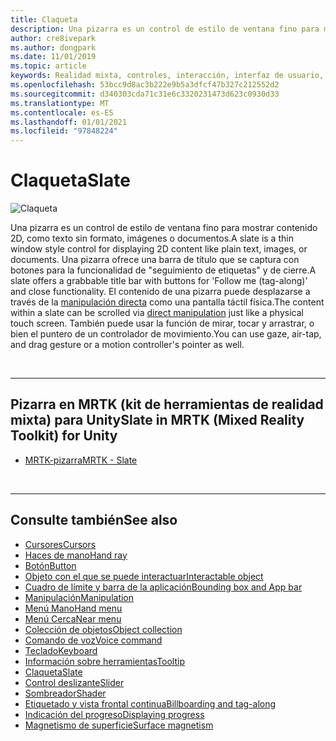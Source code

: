 ```yaml
---
title: Claqueta
description: Una pizarra es un control de estilo de ventana fino para mostrar contenido 2D.
author: cre8ivepark
ms.author: dongpark
ms.date: 11/01/2019
ms.topic: article
keywords: Realidad mixta, controles, interacción, interfaz de usuario, UX, auriculares de realidad mixta, auriculares de la realidad mixta de Windows, auriculares de realidad virtual, HoloLens, pizarra, MRTK, kit de herramientas de realidad mixta
ms.openlocfilehash: 53bcc9d8ac3b222e9b5a3dfcf47b327c212552d2
ms.sourcegitcommit: d340303cda71c31e6c3320231473d623c0930d33
ms.translationtype: MT
ms.contentlocale: es-ES
ms.lasthandoff: 01/01/2021
ms.locfileid: "97848224"
---
```

# <a name="slate"></a><span data-ttu-id="43e6b-104">Claqueta</span><span class="sxs-lookup"><span data-stu-id="43e6b-104">Slate</span></span>

![Claqueta](images/UX_Hero_Slate.jpg)

<span data-ttu-id="43e6b-106">Una pizarra es un control de estilo de ventana fino para mostrar contenido 2D, como texto sin formato, imágenes o documentos.</span><span class="sxs-lookup"><span data-stu-id="43e6b-106">A slate is a thin window style control for displaying 2D content like plain text, images, or documents.</span></span> <span data-ttu-id="43e6b-107">Una pizarra ofrece una barra de título que se captura con botones para la funcionalidad de "seguimiento de etiquetas" y de cierre.</span><span class="sxs-lookup"><span data-stu-id="43e6b-107">A slate offers a grabbable title bar with buttons for 'Follow me (tag-along)' and close functionality.</span></span> <span data-ttu-id="43e6b-108">El contenido de una pizarra puede desplazarse a través de la [manipulación directa](direct-manipulation.md#2d-slate-interaction) como una pantalla táctil física.</span><span class="sxs-lookup"><span data-stu-id="43e6b-108">The content within a slate can be scrolled via [direct manipulation](direct-manipulation.md#2d-slate-interaction) just like a physical touch screen.</span></span> <span data-ttu-id="43e6b-109">También puede usar la función de mirar, tocar y arrastrar, o bien el puntero de un controlador de movimiento.</span><span class="sxs-lookup"><span data-stu-id="43e6b-109">You can use gaze, air-tap, and drag gesture or a motion controller's pointer as well.</span></span>

<br>

---

## <a name="slate-in-mrtk-mixed-reality-toolkit-for-unity"></a><span data-ttu-id="43e6b-110">Pizarra en MRTK (kit de herramientas de realidad mixta) para Unity</span><span class="sxs-lookup"><span data-stu-id="43e6b-110">Slate in MRTK (Mixed Reality Toolkit) for Unity</span></span>

* [<span data-ttu-id="43e6b-111">MRTK-pizarra</span><span class="sxs-lookup"><span data-stu-id="43e6b-111">MRTK - Slate</span></span>](https://microsoft.github.io/MixedRealityToolkit-Unity/Documentation/README_Slate.html)

<br>

---

## <a name="see-also"></a><span data-ttu-id="43e6b-112">Consulte también</span><span class="sxs-lookup"><span data-stu-id="43e6b-112">See also</span></span>

* [<span data-ttu-id="43e6b-113">Cursores</span><span class="sxs-lookup"><span data-stu-id="43e6b-113">Cursors</span></span>](cursors.md)
* [<span data-ttu-id="43e6b-114">Haces de mano</span><span class="sxs-lookup"><span data-stu-id="43e6b-114">Hand ray</span></span>](point-and-commit.md)
* [<span data-ttu-id="43e6b-115">Botón</span><span class="sxs-lookup"><span data-stu-id="43e6b-115">Button</span></span>](button.md)
* [<span data-ttu-id="43e6b-116">Objeto con el que se puede interactuar</span><span class="sxs-lookup"><span data-stu-id="43e6b-116">Interactable object</span></span>](interactable-object.md)
* [<span data-ttu-id="43e6b-117">Cuadro de límite y barra de la aplicación</span><span class="sxs-lookup"><span data-stu-id="43e6b-117">Bounding box and App bar</span></span>](app-bar-and-bounding-box.md)
* [<span data-ttu-id="43e6b-118">Manipulación</span><span class="sxs-lookup"><span data-stu-id="43e6b-118">Manipulation</span></span>](direct-manipulation.md)
* [<span data-ttu-id="43e6b-119">Menú Mano</span><span class="sxs-lookup"><span data-stu-id="43e6b-119">Hand menu</span></span>](hand-menu.md)
* [<span data-ttu-id="43e6b-120">Menú Cerca</span><span class="sxs-lookup"><span data-stu-id="43e6b-120">Near menu</span></span>](near-menu.md)
* [<span data-ttu-id="43e6b-121">Colección de objetos</span><span class="sxs-lookup"><span data-stu-id="43e6b-121">Object collection</span></span>](object-collection.md)
* [<span data-ttu-id="43e6b-122">Comando de voz</span><span class="sxs-lookup"><span data-stu-id="43e6b-122">Voice command</span></span>](voice-input.md)
* [<span data-ttu-id="43e6b-123">Teclado</span><span class="sxs-lookup"><span data-stu-id="43e6b-123">Keyboard</span></span>](keyboard.md)
* [<span data-ttu-id="43e6b-124">Información sobre herramientas</span><span class="sxs-lookup"><span data-stu-id="43e6b-124">Tooltip</span></span>](tooltip.md)
* [<span data-ttu-id="43e6b-125">Claqueta</span><span class="sxs-lookup"><span data-stu-id="43e6b-125">Slate</span></span>](slate.md)
* [<span data-ttu-id="43e6b-126">Control deslizante</span><span class="sxs-lookup"><span data-stu-id="43e6b-126">Slider</span></span>](slider.md)
* [<span data-ttu-id="43e6b-127">Sombreador</span><span class="sxs-lookup"><span data-stu-id="43e6b-127">Shader</span></span>](shader.md)
* [<span data-ttu-id="43e6b-128">Etiquetado y vista frontal continua</span><span class="sxs-lookup"><span data-stu-id="43e6b-128">Billboarding and tag-along</span></span>](billboarding-and-tag-along.md)
* [<span data-ttu-id="43e6b-129">Indicación del progreso</span><span class="sxs-lookup"><span data-stu-id="43e6b-129">Displaying progress</span></span>](progress.md)
* [<span data-ttu-id="43e6b-130">Magnetismo de superficie</span><span class="sxs-lookup"><span data-stu-id="43e6b-130">Surface magnetism</span></span>](surface-magnetism.md)
